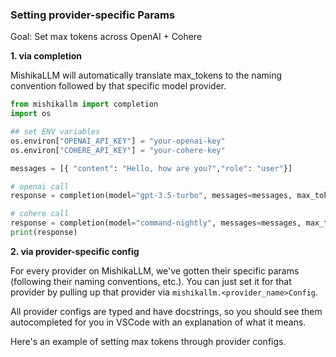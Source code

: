 ### Setting provider-specific Params

Goal: Set max tokens across OpenAI + Cohere

**1. via completion**

MishikaLLM will automatically translate max_tokens to the naming convention followed by that specific model provider.

```python
from mishikallm import completion
import os

## set ENV variables 
os.environ["OPENAI_API_KEY"] = "your-openai-key" 
os.environ["COHERE_API_KEY"] = "your-cohere-key" 

messages = [{ "content": "Hello, how are you?","role": "user"}]

# openai call
response = completion(model="gpt-3.5-turbo", messages=messages, max_tokens=100)

# cohere call
response = completion(model="command-nightly", messages=messages, max_tokens=100)
print(response)
```

**2. via provider-specific config**

For every provider on MishikaLLM, we've gotten their specific params (following their naming conventions, etc.). You can just set it for that provider by pulling up that provider via `mishikallm.<provider_name>Config`. 

All provider configs are typed and have docstrings, so you should see them autocompleted for you in VSCode with an explanation of what it means. 

Here's an example of setting max tokens through provider configs. 

